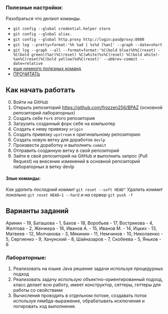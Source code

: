  
### Полезные настройки:
 Разобраться что делают команды.
 - `git config --global credential.helper store` 
 - `git config --global alias.`
 - `git config --global http.proxy http://login:pas@proxy:8080`
 - `git log --pretty=format:'%h %ad | %s%d [%an]' --graph --date=short`
 - `git log --graph --all --format=format:'%C(bold blue)%h%C(reset) - %C(bold green)(%ar)%C(reset) %C(white)%s%C(reset) %C(bold white)- %an%C(reset)%C(bold yellow)%d%C(reset)' --abbrev-commit --date=relative`
 - [еще немного полезных команд](https://tproger.ru/translations/most-common-git-screwupsquestions-and-solutions/amp/)
 - [ПРОЧИТАТЬ](https://habr.com/post/125999/)
 
## Как начать работать
 
 0. Войти на GitHub
 1. Открыть репозиторий <https://github.com/frozzen256/BPAZ> (основной репозиторий лабораторных)
 2. Создать себе `Fork` этого репозитория
 3. Загрузить созданный форк себе на компьютер
 4. Создать к нему привязку `origin`
 5. Создать привязку `upstream` к оригинальному репозиторию 
 6. Создать новую ветку для доработок `devlp` 
 7. Произвести доработку и выполнить `commit`
 8. Отправить созданную ветку в свой репозиторий 
 9. Зайти в свой репозиторий на GitHub и выполнить запрос (Pull Request) на внесение изменений в основной репозиторий лабораторных в ветку devlp

#### Злые команды:

_Как удалить последний коммит_
 `git reset --soft HEAD^`
_Удалить коммит локально_
 `git reset HEAD~1 --hard`
_и на сервер_
 `git push -f`

## Варианты заданий

Аринин - 19, Баташова - 1, Бахов - 18, Воробьев - 17, Вострикова - 4, Желтова - 2, Женжера - 16, Иванов А. - 15, Иванов М. - 14, Ицких - 13, Матвеев - 12, Молчанова - 3, Мякинин - 11, Немчинов - 10, Николаенко - 5, Сергиенко - 9, Хачунский - 8, Шайназаров - 7, Скобеева - 5, Яньков - 6

### Лабораторные:
1. Реализовать на языке Java решение задачи используя процедурных подход
2. Реализовать задачу использую объектно-ориентированный подход, класс делает всю работу, имеет конструктор, сеттеры, геттеры для работы со свойствами
3. Вычисления проводить в отдельном потоке, создавать поток используя лямбда-выражение, обрабатывать исключения и логировать ход выполнения.
